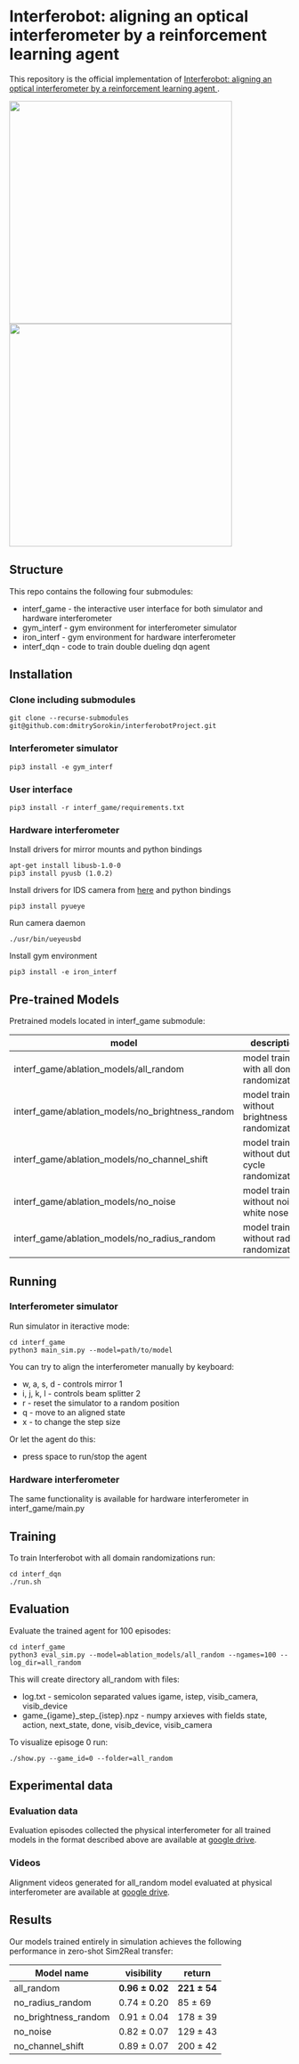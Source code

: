 # Interferobot: aligning an optical interferometer by a reinforcement learning agent 

This repository is the official implementation of [Interferobot: aligning an optical interferometer by a reinforcement learning agent ](http://arxiv.org/abs/2006.02252).

<p float="center">
  <img src="gif/0.gif" width="400"/>
  <img src="gif/2.gif" width="400"/>
</p>


## Structure
This repo contains the following four submodules:

* interf_game - the interactive user interface for both simulator and hardware interferometer
* gym_interf  - gym environment for interferometer simulator  
* iron_interf  - gym environment for hardware interferometer
* interf_dqn  - code to train double dueling dqn agent


## Installation

### Clone including submodules 
```
git clone --recurse-submodules git@github.com:dmitrySorokin/interferobotProject.git
```

### Interferometer simulator
```
pip3 install -e gym_interf
```
### User interface 
```
pip3 install -r interf_game/requirements.txt
```

### Hardware interferometer
Install drivers for mirror mounts and python bindings
```
apt-get install libusb-1.0-0
pip3 install pyusb (1.0.2)
```

Install drivers for IDS camera from [here](https://en.ids-imaging.com/download-ueye-emb-hardfloat.html
) and python bindings
```
pip3 install pyueye
```

Run camera daemon
```
./usr/bin/ueyeusbd
```

Install gym environment
```
pip3 install -e iron_interf
```

## Pre-trained Models

Pretrained models located in interf_game submodule:

| model | description | 
|---|---|
| interf_game/ablation_models/all_random | model trained with all doman randomizations | 
| interf_game/ablation_models/no_brightness_random |  model trained without brightness randomization | 
| interf_game/ablation_models/no_channel_shift | model trained without duty cycle randomization |
| interf_game/ablation_models/no_noise | model trained without noise white nose |
| interf_game/ablation_models/no_radius_random | model trained without radius randomization |

## Running

### Interferometer simulator 
Run simulator in iteractive mode:
```
cd interf_game
python3 main_sim.py --model=path/to/model
```

You can try to align the interferometer manually by keyboard:
* w, a, s, d - controls mirror 1
* i, j, k, l - controls beam splitter 2
* r - reset the simulator to a random position
* q - move to an aligned state
* x - to change the step size

Or let the agent do this:
* press space to run/stop the agent

### Hardware interferometer
The same functionality is available for hardware interferometer in interf_game/main.py

## Training

To train Interferobot with all domain randomizations run:
```
cd interf_dqn
./run.sh
```

## Evaluation
Evaluate the trained agent for 100 episodes:
```
cd interf_game
python3 eval_sim.py --model=ablation_models/all_random --ngames=100 --log_dir=all_random
```
This will create directory all_random with files:
* log.txt - semicolon separated values igame, istep, visib_camera, visib_device
* game_{igame}\_step_{istep}.npz - numpy arxieves with fields state, action, next_state, done, visib_device, visib_camera


To visualize episoge 0 run: 
```
./show.py --game_id=0 --folder=all_random
```

## Experimental data

### Evaluation data 
Evaluation episodes collected the physical interferometer for all trained models in the format described above are available at [google drive](https://drive.google.com/drive/folders/1hJ7qZNdD0RXapVm97u8iSA2aWGZymRJf?usp=sharing). 

### Videos
Alignment videos generated for all_random model evaluated at physical interferometer are available at [google drive](https://drive.google.com/drive/folders/1aCN76hxIwY7zNbrZd84NIdNhdQE5yzfP?usp=sharing).

## Results

Our models trained entirely in simulation achieves the following performance in zero-shot Sim2Real transfer:

| Model name     | visibility | return |
| ------------------ |---------------- | -------------- |
| all_random          |  **0.96 ± 0.02** | **221 ± 54** |
| no_radius_random    | 0.74 ± 0.20     | 85 ± 69     |
| no_brightness_random | 0.91 ± 0.04     | 178 ± 39    |
| no_noise            | 0.82 ± 0.07     | 129 ± 43    |
| no_channel_shift     | 0.89 ± 0.07     | 200 ± 42    | 
